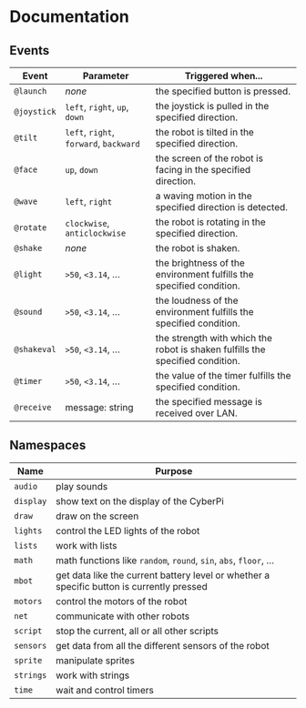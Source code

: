 # Documentation

## Events

Event | Parameter | Triggered when...
--- | --- | ---
`@launch` | *none* | the specified button is pressed.
`@joystick` | `left`, `right`, `up`, `down` | the joystick is pulled in the specified direction.
`@tilt` | `left`, `right`, `forward`, `backward` | the robot is tilted in the specified direction.
`@face` | `up`, `down` | the screen of the robot is facing in the specified direction.
`@wave` | `left`, `right` | a waving motion in the specified direction is detected.
`@rotate` | `clockwise`, `anticlockwise` | the robot is rotating in the specified direction.
`@shake` | *none* | the robot is shaken.
`@light` | `>50`, `<3.14`, … | the brightness of the environment fulfills the specified condition.
`@sound` | `>50`, `<3.14`, … | the loudness of the environment fulfills the specified condition.
`@shakeval` | `>50`, `<3.14`, … | the strength with which the robot is shaken fulfills the specified condition.
`@timer` | `>50`, `<3.14`, … | the value of the timer fulfills the specified condition.
`@receive` | message: string | the specified message is received over LAN.

## Namespaces

Name | Purpose
--- | ---
`audio` | play sounds
`display` | show text on the display of the CyberPi
`draw` | draw on the screen
`lights` | control the LED lights of the robot
`lists` | work with lists
`math` | math functions like `random`, `round`, `sin`, `abs`, `floor`, …
`mbot` | get data like the current battery level or whether a specific button is currently pressed
`motors` | control the motors of the robot
`net` | communicate with other robots
`script` | stop the current, all or all other scripts
`sensors` | get data from all the different sensors of the robot
`sprite` | manipulate sprites
`strings` | work with strings
`time` | wait and control timers
